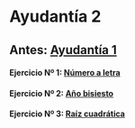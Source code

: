 # Ayudantía 2
## Antes: [Ayudantía 1](https://github.com/Fofichan/Ayu01-2022/blob/main/Sesiones/Ayudant%C3%ADa%201.md)
#### Ejercicio Nº 1: [Número a letra](https://github.com/Fofichan/Ayu01-2022/blob/main/z.%20Snippets/N%C3%BAmero%20a%20letra.md)
#### Ejercicio Nº 2: [Año bisiesto](https://github.com/Fofichan/Ayu01-2022/blob/main/z.%20Snippets/A%C3%B1o%20bisiesto.md)
#### Ejercicio Nº 3: [Raíz cuadrática](https://github.com/Fofichan/Ayu01-2022/blob/main/z.%20Snippets/Ra%C3%ADz%20cuadr%C3%A1tica.md)
